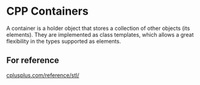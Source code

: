 # __CPP Containers__



A container is a holder object that stores a collection of other objects (its elements). They are implemented as class templates, which allows a great flexibility in the types supported as elements.

## For reference

 [cplusplus.com/reference/stl/](https://www.cplusplus.com/reference/stl/)
